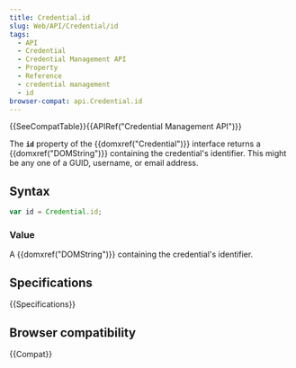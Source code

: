 ```yaml
---
title: Credential.id
slug: Web/API/Credential/id
tags:
  - API
  - Credential
  - Credential Management API
  - Property
  - Reference
  - credential management
  - id
browser-compat: api.Credential.id
---
```

{{SeeCompatTable}}{{APIRef("Credential Management API")}}

The **`id`** property of the
{{domxref("Credential")}} interface returns a {{domxref("DOMString")}} containing the
credential's identifier. This might be any one of a GUID, username, or email
address.

## Syntax

```js
var id = Credential.id;
```

### Value

A {{domxref("DOMString")}} containing the credential's identifier.

## Specifications

{{Specifications}}

## Browser compatibility

{{Compat}}
